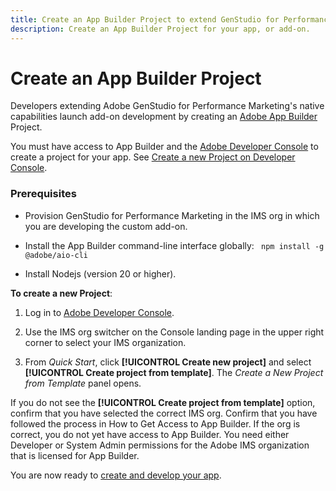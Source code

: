 ```yaml
---
title: Create an App Builder Project to extend GenStudio for Performance Marketing
description: Create an App Builder Project for your app, or add-on.
---
```

# Create an App Builder Project

Developers extending Adobe GenStudio for Performance Marketing's native capabilities launch add-on development by creating an [Adobe App Builder](https://developer.adobe.com/app-builder/) Project.

You must have access to App Builder and the [Adobe Developer Console](https://developer.adobe.com/developer-console/) to create a project for your app. See [Create a new Project on Developer Console](https://developer.adobe.com/app-builder/docs/getting_started/first_app/#2-create-a-new-project-on-developer-console).

### Prerequisites

* Provision GenStudio for Performance Marketing in the IMS org in which you are developing the custom add-on. 

* Install the App Builder command-line interface globally: ` npm install -g @adobe/aio-cli`

* Install Nodejs (version 20 or higher).

**To create a new Project**:

1. Log in to [Adobe Developer Console](https://developer.adobe.com/developer-console/).

1. Use the IMS org switcher on the Console landing page in the upper right corner to select your IMS organization.

1. From _Quick Start_, click **[!UICONTROL Create new project]** and select **[!UICONTROL Create project from template]**. The _Create a New Project from Template_ panel opens. 

If you do not see the **[!UICONTROL Create project from template]** option, confirm that you have selected the correct IMS org. Confirm that you have followed the process in How to Get Access to App Builder. If the org is correct, you do not yet have access to App Builder. You need either Developer or System Admin permissions for the Adobe IMS organization that is licensed for App Builder.

You are now ready to [create and develop your app](create-app.md).
